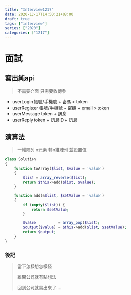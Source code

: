 ```yaml
---
title: "Interview1217"
date: 2020-12-17T14:50:21+08:00
draft: true
tags: ["interview"]
series: ["2020"]
categories: ["1217"]
---
```


# 面試

## 寫出純api

> 不需要介面 只需要收傳參

* userLogin 帳號/手機號 + 密碼 > token
* userRegister 帳號/手機號 + 密碼 + email > token
* userMessage token + 訊息
* userReply token + 訊息ID + 訊息

## 演算法

> 一維陣列 n元素 轉n維陣列 並設置值

```php
class Solution
{
    function toArray($list, $value = 'value')
    {
        $list = array_reverse($list);
        return $this->add($list, $value);
    }

    function add(&$list, $setValue = 'value')
    {
        if (empty($list)) {
            return $setValue;
        }

        $value          = array_pop($list);
        $output[$value] = $this->add($list, $setValue);
        return $output;
    }
}
```

### 後記

>當下怎樣想怎樣怪
>
>離開公司就有點想法
>
>回到公司就寫出來了....
